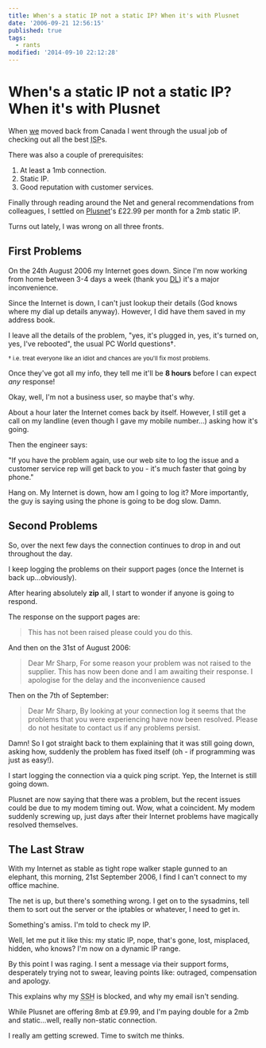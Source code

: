 ```yaml
---
title: When's a static IP not a static IP? When it's with Plusnet
date: '2006-09-21 12:56:15'
published: true
tags:
  - rants
modified: '2014-09-10 22:12:28'
---
```

# When's a static IP not a static IP? When it's with Plusnet

When [we](/about) moved back from Canada I went through the usual job of checking out all the best <abbr title="Internet Service Providers">ISP</abbr>s.

There was also a couple of prerequisites:

1. At least a 1mb connection.
2. Static IP.
3. Good reputation with customer services.

Finally through reading around the Net and general recommendations from colleagues, I settled on [Plusnet](http://plus.net)'s £22.99 per month for a 2mb static IP.

Turns out lately, I was wrong on all three fronts.


<!--more-->

## First Problems

On the 24th August 2006 my Internet goes down.  Since I'm now working from home between 3-4 days a week (thank you [DL](http://www.digitallook.com)) it's a major inconvenience.

Since the Internet is down, I can't just lookup their details (God knows where my dial up details anyway).  However, I did have them saved in my address book.

I leave all the details of the problem, "yes, it's plugged in, yes, it's turned on, yes, I've rebooted", the usual PC World questions&dagger;.

<small>&dagger; i.e. treat everyone like an idiot and chances are you'll fix most problems.</small>

Once they've got all my info, they tell me it'll be **8 hours** before I can expect *any* response!

Okay, well, I'm not a business user, so maybe that's why.

About a hour later the Internet comes back by itself.  However, I still get a call on my landline (even though I gave my mobile number...) asking how it's going.

Then the engineer says:

"If you have the problem again, use our web site to log the issue and a customer service rep will get back to you - it's much faster that going by phone."

Hang on.  My Internet is down, how am I going to log it?  More importantly, the guy is saying using the phone is going to be dog slow.  Damn.

## Second Problems

So, over the next few days the connection continues to drop in and out throughout the day.

I keep logging the problems on their support pages (once the Internet is back up...obviously).

After hearing absolutely **zip** all, I start to wonder if anyone is going to respond.

The response on the support pages are:

> This has not been raised please could you do this.

And then on the 31st of August 2006:

> Dear Mr Sharp,
> For some reason your problem was not raised to the supplier. This has now been done and I am awaiting their response. I apologise for the delay and the inconvenience caused

Then on the 7th of September:

> Dear Mr Sharp,
> By looking at your connection log it seems that the problems that you were experiencing have now been resolved. Please do not hesitate to contact us if any problems persist.

Damn!  So I got straight back to them explaining that it was still going down, asking how, suddenly the problem has fixed itself (oh - if programming was just as easy!).

I start logging the connection via a quick ping script.  Yep, the Internet is still going down.

Plusnet are now saying that there was a problem, but the recent issues could be due to my modem timing out.  Wow, what a coincident.  My modem suddenly screwing up, just days after their Internet problems have magically resolved themselves.

## The Last Straw

With my Internet as stable as tight rope walker staple gunned to an elephant, this morning, 21st September 2006, I find I can't connect to my office machine.

The net is up, but there's something wrong.  I get on to the sysadmins, tell them to sort out the server or the iptables or whatever, I need to get in.

Something's amiss.  I'm told to check my IP.

Well, let me put it like this: my static IP, nope, that's gone, lost, misplaced, hidden, who knows?  I'm now on a dynamic IP range.

By this point I was raging.  I sent a message via their support forms, desperately trying not to swear, leaving points like: outraged, compensation and apology.

This explains why my <acronym title="Secure Shell">SSH</acronym> is blocked, and why my email isn't sending.

While Plusnet are offering 8mb at £9.99, and I'm paying double for a 2mb and static...well, really non-static connection.

I really am getting screwed.  Time to switch me thinks.
